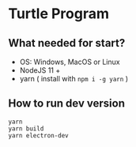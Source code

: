 # Turtle Program
## What needed for start?
* OS: Windows, MacOS or Linux
* NodeJS 11 +
* yarn ( install with ```npm i -g yarn``` )
## How to run dev version
```
yarn
yarn build
yarn electron-dev
```